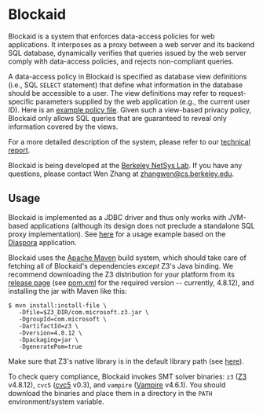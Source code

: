 # Blockaid

Blockaid is a system that enforces data-access policies for web applications.  It
interposes as a proxy between a web server and its backend SQL database, dynamically
verifies that queries issued by the web server comply with data-access
policies, and rejects non-compliant queries.

A data-access policy in Blockaid is specified as database view definitions (i.e., SQL
`SELECT` statement) that define what information in the database should be accessible to a user.
The view definitions may refer to request-specific parameters supplied by the
web application (e.g., the current user ID).
Here is an [example policy file](src/test/resources/DiasporaTest/policies.sql).
Given such a view-based privacy policy, Blockaid only allows SQL queries that
are guaranteed to reveal only information covered by the views.

For a more detailed description of the system, please refer to our [technical report](https://arxiv.org/abs/2205.06911).

Blockaid is being developed at the [Berkeley NetSys Lab](https://netsys.cs.berkeley.edu/).
If you have any questions, please contact Wen Zhang at zhangwen@cs.berkeley.edu.

## Usage

Blockaid is implemented as a JDBC driver and thus only works with
JVM-based applications (although its design does not preclude a standalone SQL
proxy implementation).  See [here](src/test/java/client/DiasporaTest.java)
for a usage example based on the [Diaspora](https://diasporafoundation.org/)
application.

Blockaid uses the [Apache Maven](https://maven.apache.org/index.html) build system,
which should take care of fetching all of Blockaid's dependencies _except_ Z3's Java binding.
We recommend downloading the Z3 distribution for your platform from its [release page](https://github.com/Z3Prover/z3/releases)
(see [pom.xml](pom.xml) for the required version -- currently, 4.8.12), and installing the jar with Maven like this:
```
$ mvn install:install-file \
   -Dfile=$Z3_DIR/com.microsoft.z3.jar \
   -DgroupId=com.microsoft \
   -DartifactId=z3 \
   -Dversion=4.8.12 \
   -Dpackaging=jar \
   -DgeneratePom=true
```
Make sure that Z3's native library is in the default library path (see [here](https://github.com/Z3Prover/z3/tree/master/examples/java)).

To check query compliance, Blockaid invokes SMT solver binaries:
`z3` ([Z3](https://github.com/Z3Prover/z3) v4.8.12), `cvc5` ([cvc5](https://cvc5.github.io/) v0.3), and `vampire` ([Vampire](https://vprover.github.io/) v4.6.1).
You should download the binaries and place them in a directory in the `PATH` environment/system variable.

